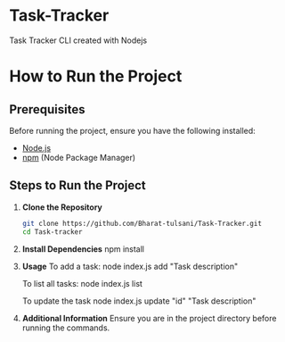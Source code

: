 # Task-Tracker

Task Tracker CLI created with Nodejs

# How to Run the Project

## Prerequisites

Before running the project, ensure you have the following installed:

- [Node.js](https://nodejs.org/)
- [npm](https://www.npmjs.com/) (Node Package Manager)

## Steps to Run the Project

1. **Clone the Repository**

   ```sh
   git clone https://github.com/Bharat-tulsani/Task-Tracker.git
   cd Task-tracker
   ```

2. **Install Dependencies**
   npm install

3. **Usage**
   To add a task:
   node index.js add "Task description"

   To list all tasks:
   node index.js list

   To update the task
   node index.js update "id" "Task description"

4. **Additional Information**
   Ensure you are in the project directory before running the commands.
